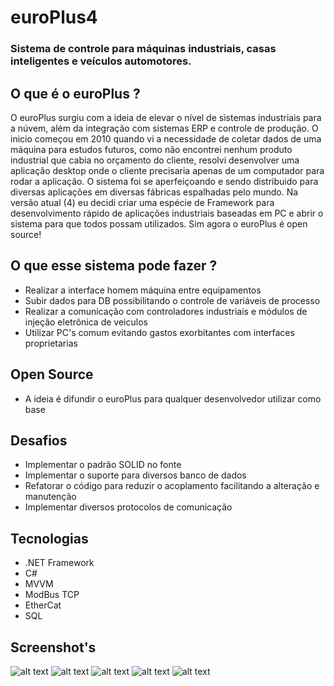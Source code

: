 # euroPlus4
### Sistema de controle para máquinas industriais, casas inteligentes e veículos automotores.

## O que é o euroPlus ?
O euroPlus surgiu com a ideia de elevar o nível de sistemas industriais para a núvem, além da integração com sistemas ERP e controle de produção.
O inicio começou em 2010 quando vi a necessidade de coletar dados de uma máquina para estudos futuros, como não encontrei nenhum produto industrial que cabia no
orçamento do cliente, resolvi desenvolver uma aplicação desktop onde o cliente precisaria apenas de um computador para rodar a aplicação.
O sistema foi se aperfeiçoando e sendo distribuido para diversas aplicações em diversas fábricas espalhadas pelo mundo. Na versão atual (4) eu decidi criar
uma espécie de Framework para desenvolvimento rápido de aplicações industriais baseadas em PC e abrir o sistema para que todos possam utilizados. Sim agora o euroPlus
é open source!

## O que esse sistema pode fazer ?
* Realizar a interface homem máquina entre equipamentos
* Subir dados para DB possibilitando o controle de variáveis de processo
* Realizar a comunicação com controladores industriais e módulos de injeção eletrônica de veiculos
* Utilizar PC's comum evitando gastos exorbitantes com interfaces proprietarias

## Open Source
* A ideia é difundir o euroPlus para qualquer desenvolvedor utilizar como base

## Desafios
* Implementar o padrão SOLID no fonte
* Implementar o suporte para diversos banco de dados
* Refatorar o código para reduzir o acoplamento facilitando a alteração e manutenção
* Implementar diversos protocolos de comunicação


## Tecnologias
* .NET Framework
* C#
* MVVM
* ModBus TCP
* EtherCat
* SQL


## Screenshot's
![alt text](https://scontent.fcgh4-1.fna.fbcdn.net/v/t1.6435-9/179130051_1126454201168624_7085700059582259211_n.jpg?_nc_cat=101&ccb=1-3&_nc_sid=730e14&_nc_eui2=AeEz5YU91Zdw7ori7PopMZlkUU9fcyU1DplRT19zJTUOmaW61g0F5HAuXQm7LQE5WOIA9lKgh9BnO7A991kWrlSo&_nc_ohc=QmQLXsmlxicAX8jwk8_&_nc_oc=AQlk6jtLp-huJE37pE2vF_8GjK1a00yDcT3mbhq8X2ZDEg0nU6Jve4c-M142nObl0yENwW_q9r7pFehMbkaiAu1-&_nc_ht=scontent.fcgh4-1.fna&oh=e46668d646d2a939f56458dc6dc4e6fb&oe=60AE56C6)
![alt text](https://scontent.fcgh5-1.fna.fbcdn.net/v/t1.6435-9/178827819_1126454171168627_3591240927055622616_n.jpg?_nc_cat=102&ccb=1-3&_nc_sid=730e14&_nc_eui2=AeHxSl49ROfrDgXiJpuKP16MgVLfyEQmNzmBUt_IRCY3OWTRItJLeQOSAmgWYdJx95pnUZmhB3xNiagp7RRoyWor&_nc_ohc=CyXEL3gtHxIAX_sOoLD&tn=I5KAyYXAh1tuCCWu&_nc_ht=scontent.fcgh5-1.fna&oh=d640abc88e41b284ff39878a47c6e172&oe=60ADCB59)
![alt text](https://scontent.fcgh5-1.fna.fbcdn.net/v/t1.6435-9/179525502_1126454221168622_240111091757570595_n.jpg?_nc_cat=109&ccb=1-3&_nc_sid=730e14&_nc_eui2=AeHb_MHykd3eDm7ZeM6F4xsltXu_AvNYPm-1e78C81g-b-CVZqQXjmPWqff5n_gqNMK7wxYEIxvzfGuAXuC-Lmmi&_nc_ohc=6vHCjSatb4wAX_1nEAu&_nc_ht=scontent.fcgh5-1.fna&oh=b57da899e0ac15069bc4fd1dda3a9211&oe=60ADEA9A)
![alt text](https://scontent.fcgh4-1.fna.fbcdn.net/v/t1.6435-9/178992858_1126454244501953_6688159907512695407_n.jpg?_nc_cat=100&ccb=1-3&_nc_sid=730e14&_nc_eui2=AeH_98eqz8IhHAekaT00aMFmT3_Nf8GkdTRPf81_waR1NL_j52B9YLqIHjC1G3i6Wh0sSbAEU-AD9i1F6P9UW3-W&_nc_ohc=edKSmj9G_DMAX-tKJKq&_nc_ht=scontent.fcgh4-1.fna&oh=b45fe6c86a8e195a2c5115c58105d800&oe=60AE5C31)
![alt text](https://scontent.fcgh5-1.fna.fbcdn.net/v/t1.6435-9/179040068_1126454237835287_1072407827948660062_n.jpg?_nc_cat=104&ccb=1-3&_nc_sid=730e14&_nc_eui2=AeGDSrKtDh_A8qrOsA0jvSZu4TxV0UAfFXfhPFXRQB8Vd97Jl71AtLS7_1uJ-ydicX7WGYs00elUTOSvH1F7OJq8&_nc_ohc=lfqxpucLjGYAX_2KcpM&_nc_ht=scontent.fcgh5-1.fna&oh=dfcc82ec60effdc3ac57118511fdb0ff&oe=60AE1E66)
